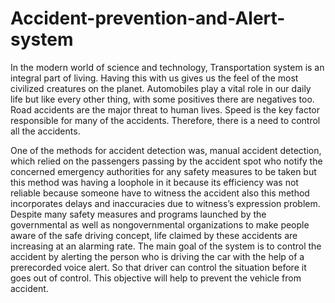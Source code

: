 # Accident-prevention-and-Alert-system
In the modern world of science and technology, Transportation system 
is an integral part of living. Having this with us gives us the feel of the most 
civilized creatures on the planet. Automobiles play a vital role in our daily life 
but like every other thing, with some positives there are negatives too. Road 
accidents are the major threat to human lives. Speed is the key factor 
responsible for many of the accidents. Therefore, there is a need to control all 
the accidents. 

One of the methods for accident detection was, manual accident 
detection, which relied on the passengers passing by the accident spot who 
notify the concerned emergency authorities for any safety measures to be 
taken but this method was having a loophole in it because its efficiency was 
not reliable because someone have to witness the accident also this method 
incorporates delays and inaccuracies due to witness’s expression problem. 
Despite many safety measures and programs launched by the governmental 
as well as nongovernmental organizations to make people aware of the safe 
driving concept, life claimed by these accidents are increasing at an alarming 
rate. The main goal of the system is to control the accident by alerting the 
person who is driving the car with the help of a prerecorded voice alert. So 
that driver can control the situation before it goes out of control. This objective 
will help to prevent the vehicle from accident.

